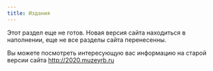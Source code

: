 ```yaml
---
title: Издания
---
```


Этот раздел еще не готов.
Новая версия сайта находиться в наполнении, еще не все разделы сайта перенесенны.

Вы можете посмотреть интересующую вас информацию на старой версии сайта 
<a href="http://2020.muzeyrb.ru">http://2020.muzeyrb.ru</a>

